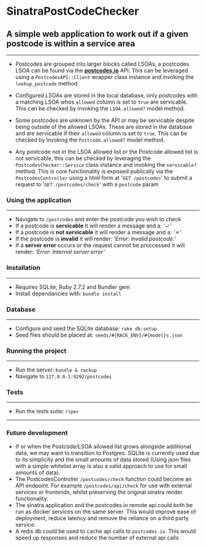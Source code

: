 # SinatraPostCodeChecker
## A simple web application to work out if a given postcode is within a service area
---
- Postcodes are grouped into larger blocks called LSOAs, a postcodes LSOA can be found via the **[postcodes.io](https://postcodes.io/ "postcodes.io api homepage")** API. This can be leveraged using a `PostcodesAPI::Client` wrapper class instance and invoking the `lookup_postcode` method.

- Configured LSOAs are stored in the local database, only postcodes with a matching LSOA whos `allowed` column is set to `true` are servicable. This can be checked by invoking the `LSOA.allowed?` model method.

- Some postcodes are unknown by the API or may be servicable despite being outside of the
allowed LSOAs. These are stored in the database and are servicable if their `allowed` column is set to `true`. This can be checked by invoking the `Postcode.allowed?` model method.

- Any postcode not in the LSOA allowed list or the Postcode allowed list is not servicable, this can be checked by leveraging the `PostcodesChecker::Service` class instance and invoking the `servicable?` method. This is core functionality is exposed publically via the `PostcodesController` using a html form at '`GET /postcodes`' to submit a request to '`GET /postcodes/check`' with a `postcode` param

### Using the application
---
- Navigate to `/postcodes` and enter the postcode you wish to check
- If a postcode is **servicable** it will render a message and a: *'✓'*
- If a postcode is **not servicable** it will render a message and a: *'✗'*
- If the postcode is **invalid**  it will render: *'Error: Invalid postcode:'*
- If a **server error** occurs or the request cannot be proccessed it will render: *'Error: Internal server error'*

### Installation
---
- Requires SQLite, Ruby 2.7.2 and Bundler gem
- Install dependancies with: `bundle install`

### Database
---
- Configure and seed the SQLite database: `rake db:setup`
- Seed files should be placed at: `seeds/#{RACK_ENV}/#{model}s.json`

### Running the project
---
- Run the server: `bundle & rackup`
- Navigate to `127.0.0.1:9292/postcodes`

### Tests
---
- Run the tests suite: `rspec`
---
### Future development
- If or when the Postcode/LSOA allowed list grows alongside additional data, we may want to transition to Postgres. SQLite is currently used due to its simplicity and the small amounts of data stored (Using json files with a simple whitelist array is also a valid approach to use for small amounts of data).
- The PostcodesController `/postcodes/check` function could become an API endpoint. For example `/postcodes/api/check` for use with external services or frontends, whilst preserving the original sinatra render functionality.
- The sinatra application and the postcodes.io remote api could both be run as docker services on the same server. This would improve ease of deployment, reduce latency and remove the reliance on a third party service.
- A redis db could be used to cache api calls to `postcodes.io`. This would speed up responses and reduce the number of external api calls.
